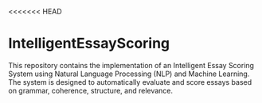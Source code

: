 <<<<<<< HEAD
# IntelligentEssayScoring
This repository contains the implementation of an Intelligent Essay Scoring System using Natural Language Processing (NLP) and Machine Learning. The system is designed to automatically evaluate and score essays based on grammar, coherence, structure, and relevance.